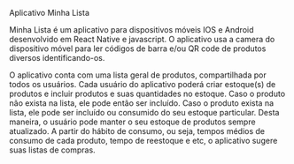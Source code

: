 Aplicativo Minha Lista

Minha Lista é um aplicativo para dispositivos móveis IOS e Android desenvolvido em React Native e javascript.
O aplicativo usa a camera do dispositivo móvel para ler códigos de barra e/ou QR code de produtos diversos identificando-os.

O aplicativo conta com uma lista geral de produtos, compartilhada por todos os usuários.
Cada usuário do aplicativo poderá criar estoque(s) de produtos e incluir produtos e suas quantidades no estoque.
Caso o produto não exista na lista, ele pode então ser incluído.
Caso o produto exista na lista, ele pode ser incluído ou consumido do seu estoque particular. Desta maneira, o usuário pode manter o seu estoque de produtos sempre atualizado.
A partir do hábito de consumo, ou seja, tempos médios de consumo de cada produto, tempo de reestoque e etc, o aplicativo sugere suas listas de compras.
